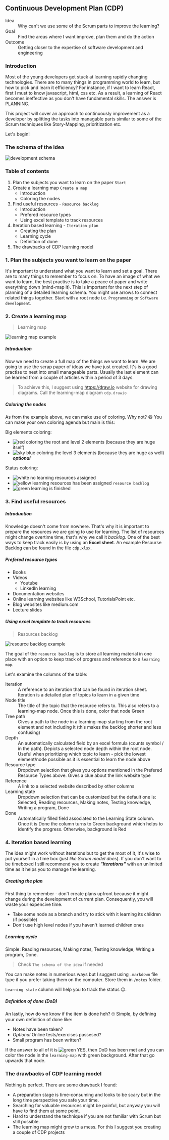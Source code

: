 ## Continuous Development Plan (CDP)

<dl>
	<dt>Idea</dt>
	<dd>Why can't we use some of the Scrum parts to improve the learning?</dd>
	<dt>Goal</dt>
	<dd>Find the areas where I want improve, plan them and do the action</dd>
	<dt>Outcome</dt>
	<dd>Getting closer to the expertise of software development and engineering</dd>
</dl>

### Introduction
Most of the young developers get stuck at learning rapidly changing technologies. There are to many things in programming world to learn, but how to pick and learn it efficiency? For instance, if I want to learn React, first I must to know javascript, html, css etc. As a result, a learning of React becomes ineffective as you don't have fundamental skills. The answer is PLANNING.

This project will cover an approach to continuously improvement as a developer by splitting the tasks into managable parts similar to some of the Scrum techniques like Story-Mapping, prioritization etc.

Let's begin!

### The schema of the idea
![development schema](/images/cdp_schema.png)

### Table of contents
1. Plan the subjects you want to learn on the paper `Start`
1. Create a learning map `Create a map`
	* Introduction
	* Coloring the nodes
1. Find useful resources - `Resource backlog`
	* Introduction
	* Prefered resource types
	* Using excel template to track resources
1. Iteration based learning - `Iteration plan`
	* Creating the plan
	* Learning cycle
	* Definition of done
1. The drawbacks of CDP learning model


### 1. Plan the subjects you want to learn on the paper
It's important to understand what you want to learn and set a goal. There are to many things to remember to focus on. To have an image of what we want to learn, the best practise is to take a peace of paper and write everything down (mind-map it). This is important for the next step of planning of a detailed learning schema. You might use arrows to connect related things together. Start with a root node i.e. `Programming` or `Software development`. 

### 2. Create a learning map
> Learning map

![learning map example](/images/map_example.png)

##### Introduction
Now we need to create a full map of the things we want to learn. We are going to use the scrap paper of ideas we have just created. It's is a good practise to nest into small manageable parts. Usually the last element can be learned from a couple of articles within a period of 3 days.

> To achieve this, I suggest using https://draw.io website for drawing diagrams. Call the learning-map diagram `cdp.drawio`

##### Coloring the nodes
As from the example above, we can make use of coloring. Why not? :smile: You can make your own coloring agenda but main is this:

Big elements coloring:
- ![red](https://placehold.it/15/E9514C/000000?text=+) coloring the root and level 2 elements (because they are huge itself)
- ![sky blue](https://placehold.it/15/5BB3E4/000000?text=+) coloring the level 3 elements (because they are huge as well) ***optional***

Status coloring:
- ![white](https://placehold.it/15/F9F9F2/000000?text=+) no learning resources assigned
- ![yellow](https://placehold.it/15/ECEB72/000000?text=+) learning resources has been assigned `resource backlog`
- ![green](https://placehold.it/15/77E563/000000?text=+) learning is finished

### 3. Find useful resources

##### Introduction
Knowledge doesn't come from nowhere. That's why it is important to prepare the resources we are going to use for learning. The list of resources might change overtime time, that's why we call it *backlog*. One of the best ways to keep track easily is by using an **Excel sheet**. An example Resourse Backlog can be found in the file `cdp.xlsx`. 

##### Prefered resource types
- Books
- Videos
	- Youtube
	- LinkedIn learning
- Documentation websites
- Online learning websites like W3School, TutorialsPoint etc.
- Blog websites like medium.com
- Lecture slides

##### Using excel template to track resources

> Resources backlog

![resource backlog example](/images/resources_example.png)

The goal of the `resource backlog` is to store all learning material in one place with an option to keep track of progress and reference to a `learning map`.

Let's examine the columns of the table:
<dl>
	<dt>Iteration</dt>
	<dd>A reference to an iteration that can be found in iteration sheet. Iteration is a detailed plan of topics to learn in a given time</dd>
	<dt>Node title</dt>
	<dd>The title of the topic that the resource refers to. This also refers to a learning-map node. Once this is done, color that node Green</dd>
	<dt>Tree path</dt>
	<dd>Gives a path to the node in a learning-map starting from the root element and not including it (this makes the backlog shorter and less confusing)</dd>
	<dt>Depth</dt>
	<dd>An automatically calculated field by an excel formula (counts symbol / in the path). Depicts a selected node depth within the root node. Useful when prioritizing which topic to learn - pick the lowest element/node possible as it is essential to learn the node above</dd>
	<dt>Resource type</dt>
	<dd>Dropdown selection that gives you options mentioned in the Prefered Resource Types above. Gives a clue about the link website type</dd>
	<dt>Reference</dt>
	<dd>A link to a selected website described by other columns</dd>
	<dt>Learning state</dt>
	<dd>Dropdown selection that can be customized but the default one is: Selected, Reading resources, Making notes, Testing knowledge, Writing a program, Done </dd>
	<dt>Done</dt>
	<dd>Automatically filled field associated to the Learning State column. Once it is Done the column turns to Green background which helps to identify the progress. Otherwise, background is Red</dd>
</dl>

### 4. Iteration based learning

The idea might work without iterations but to get the most of it, it's wise to put yourself in a time box (*just like Scrum model does*). If you don't want to be timeboxed I still recommend you to create ***"Iterations"*** with an unlimited time as it helps you to manage the learning.

##### Creating the plan

First thing to remember - don't create plans upfront because it might change during the development of current plan. Consequently, you will waste your expencive time.
- Take some node as a branch and try to stick with it learning its children (if possible)
- Don't use high level nodes if you haven't learned children ones

##### Learning cycle

Simple: Reading resources, Making notes, Testing knowledge, Writing a program, Done.
> Check `The schema of the idea` if needed

You can make notes in numerious ways but I suggest using `.markdown` file type if you prefer taking them on the computer. Store them in `/notes` folder.

`Learning state` column will help you to track the status :wink:.

##### Definition of done (DoD)

An lastly, how do we know if the item is done heh? :roll_eyes:
Simple, by defining your own definition of done like:
- Notes have been taken?
- *Optional* Online tests/exercises passesed?
- Small program has been written?

If the answer to all of it is ![green](https://placehold.it/15/228B22/000000?text=+) YES, then DoD has been met and you can color the node in the `learning-map` with green background. After that go upwards that node.

### The drawbacks of CDP learning model
Nothing is perfect. There are some drawback I found:
- A preparation stage is time-consuming and looks to be scary but in the long time perspective you safe your time.
- Searching for valuable resources might be painful, but anyway you will have to find them at some point.
- Hard to understand the technique if you are not familiar with Scrum but still possible.
- The learning map might grow to a mess. For this I suggest you creating a couple of CDP projects
